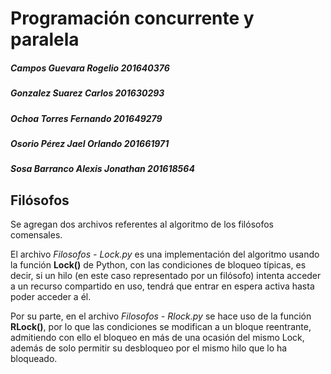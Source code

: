 # Programación concurrente y paralela

##### Campos Guevara Rogelio  201640376
##### Gonzalez Suarez Carlos  201630293
##### Ochoa Torres Fernando  201649279
##### Osorio Pérez Jael Orlando  201661971
##### Sosa Barranco Alexis Jonathan  201618564

## Filósofos
Se agregan dos archivos referentes al algoritmo de los filósofos comensales.

El archivo _Filosofos - Lock.py_ es una implementación del algoritmo usando la función **Lock()** de Python, con las condiciones de bloqueo típicas, es decir, si un hilo (en este caso representado por un filósofo) intenta acceder a un recurso compartido en uso, tendrá que entrar en espera activa hasta poder acceder a él.

Por su parte, en el archivo _Filosofos - Rlock.py_ se hace uso de la función **RLock()**, por lo que las condiciones se modifican a un bloque reentrante, admitiendo con ello el bloqueo en más de una ocasión del mismo Lock, además de solo permitir su desbloqueo por el mismo hilo que lo ha bloqueado.
